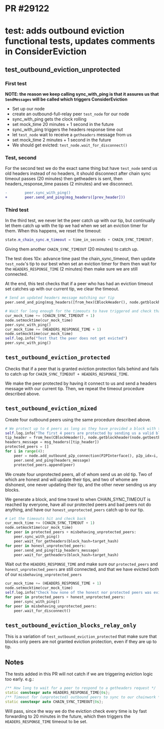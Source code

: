 # PR #29122
# test: adds outbound eviction functional tests, updates comments in ConsiderEviction

## test_outbound_eviction_unprotected

### First test
__NOTE: the reason we keep calling sync_with_ping is that it assures us that
`SendMessages` will be called which triggers ConsiderEviction__
- Set up our node
- create an outbound-full-relay peer `test_node` for our node
- sync_with_ping gets the clock rolling
- set mock_time 20 minutes + 1 second in the future
- sync_with_ping triggers the headers response time out
- let `test_node` wait to receive a `getheaders` message from us
- set mock_time 2 minutes + 1 second in the future
- We should get evicted: `test_node.wait_for_disconnect()`

### Test, second
For the second test we do the exact same thing but have `test_node` send us
old headers instead of no headers, it should disconnect after chain sync timeout
passes (20 minutes) then getheaders is sent, then headers_response_time passes
(2 minutes) and we disconnect.

```diff
-        peer.sync_with_ping()
+        peer.send_and_ping(msg_headers([prev_header]))
```

### Third test
In the third test, we never let the peer catch up with our tip, but continually
let them catch up with the tip we had when we set an eviction timer for them.
When this happens, we reset the timeout:
```cpp
state.m_chain_sync.m_timeout = time_in_seconds + CHAIN_SYNC_TIMEOUT;
```

Giving them another `CHAIN_SYNC_TIMEOUT` (20 minutes) to catch up.

The test does 10x: advance time past the chain_sync_timeout, then update
`test_node`'s tip to our best when set an eviction timer for them then wait for
the `HEADERS_RESPONSE_TIME` (2 minutes) then make sure we are still connected.

At the end, this test checks that if a peer who has had an eviction timeout set catches up with
our current tip, we clear the timeout.

```python
# Send an updated headers message matching our tip
peer.send_and_ping(msg_headers([from_hex(CBlockHeader(), node.getblockheader(best_block_hash, False))]))

# Wait for long enough for the timeouts to have triggered and check that we are still connected
cur_mock_time += (CHAIN_SYNC_TIMEOUT + 1)
node.setmocktime(cur_mock_time)
peer.sync_with_ping()
cur_mock_time += (HEADERS_RESPONSE_TIME + 1)
node.setmocktime(cur_mock_time)
self.log.info("Test that the peer does not get evicted")
peer.sync_with_ping()
```

## `test_outbound_eviction_protected`
Checks that if a peer that is granted eviction protection fails behind and fails
to catch up for `CHAIN_SYNC_TIMEOUT + HEADERS_RESPONSE_TIME`.

We make the peer protected by having it connect to us and send a headers message
with our current tip. Then, we repeat the timeout procedure described above.

## `test_outbound_eviction_mixed`
Create four outbound peers using the same procedure described above.

```python
# We protect up to 4 peers as long as they have provided a block with the same amount of work as our tip
self.log.info("The first 4 peers are protected by sending us a valid block with enough work")
tip_header = from_hex(CBlockHeader(), node.getblockheader(node.getbestblockhash(), False))
headers_message = msg_headers([tip_header])
protected_peers = []
for i in range(4):
    peer = node.add_outbound_p2p_connection(P2PInterface(), p2p_idx=i, connection_type="outbound-full-relay")
    peer.send_and_ping(headers_message)
    protected_peers.append(peer)
```

We create four unprotected peers, all of whom send us an old tip. Two of which
are honest and will update their tips, and two of whome are dishonest, one never
updating their tip, and the other never sending us any blocks.

We generate a block, and time travel to when CHAIN_SYNC_TIMEOUT is reached by
everyone, have all our protected peers and bad peers not do anything, and have
our `honest_unprotected_peers` catch up to our tip.

```python
# Let the timeouts hit and check back
cur_mock_time += (CHAIN_SYNC_TIMEOUT + 1)
node.setmocktime(cur_mock_time)
for peer in protected_peers + misbehaving_unprotected_peers:
    peer.sync_with_ping()
    peer.wait_for_getheaders(block_hash=target_hash)
for peer in honest_unprotected_peers:
    peer.send_and_ping(tip_headers_message)
    peer.wait_for_getheaders(block_hash=target_hash)
```

Wait out the `HEADERS_RESPONSE_TIME` and make sure our `protected_peers` and
`honest_unprotected_peers` are still connected, and that we have evicted both of
our `misbehaving_unprotected_peers`

```python
cur_mock_time += (HEADERS_RESPONSE_TIME + 1)
node.setmocktime(cur_mock_time)
self.log.info("Check how none of the honest nor protected peers was evicted but all the misbehaving unprotected were")
for peer in protected_peers + honest_unprotected_peers:
    peer.sync_with_ping()
for peer in misbehaving_unprotected_peers:
    peer.wait_for_disconnect()
```

## `test_outbound_eviction_blocks_relay_only`
This is a variation of `test_outbound_eviction_protected` that make sure that
blocks only peers are not granted eviction protection, even if they are up to
tip.

## Notes

The tests added in this PR will not catch if we are triggering eviction logic
too early. e.g.:

```cpp
/** How long to wait for a peer to respond to a getheaders request */
static constexpr auto HEADERS_RESPONSE_TIME{0s};
/** Timeout for (unprotected) outbound peers to sync to our chainwork */
static constexpr auto CHAIN_SYNC_TIMEOUT{0s};
```

Will pass, since the way we do the eviction check every time is by fast
forwarding to 20 minutes in the future, which then triggers the
`HEADERS_RESPONSE_TIME` timeout to be set.


